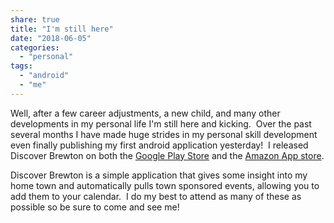 ```yaml
---
share: true
title: "I'm still here"
date: "2018-06-05"
categories: 
  - "personal"
tags: 
  - "android"
  - "me"
---
```


Well, after a few career adjustments, a new child, and many other developments in my personal life I'm still here and kicking.  Over the past several months I have made huge strides in my personal skill development even finally publishing my first android application yesterday!  I released Discover Brewton on both the [Google Play Store](https://play.google.com/store/apps/details?id=com.DCCoder.DiscoverBrewton.Android) and the [Amazon App store](https://www.amazon.com/dp/B07DJ18DHV/ref=sr_1_2?s=mobile-apps&ie=UTF8&qid=1528204444&sr=1-2&keywords=brewton).

Discover Brewton is a simple application that gives some insight into my home town and automatically pulls town sponsored events, allowing you to add them to your calendar.  I do my best to attend as many of these as possible so be sure to come and see me!
